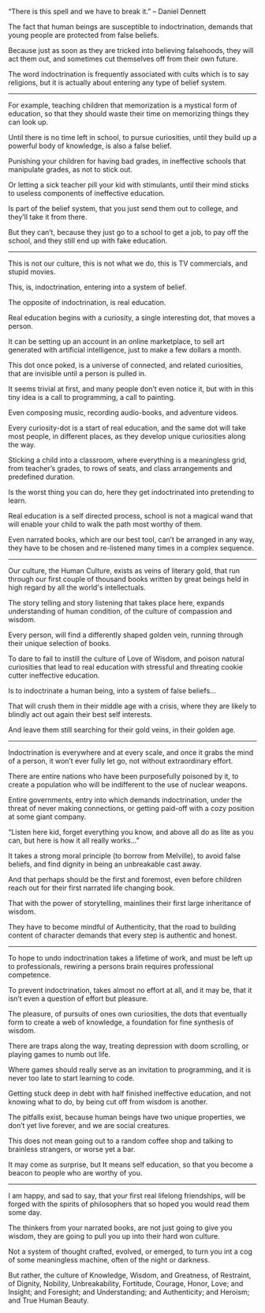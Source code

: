 “There is this spell and we have to break it.”
– Daniel Dennett

The fact that human beings are susceptible to indoctrination,
demands that young people are protected from false beliefs.

Because just as soon as they are tricked into believing falsehoods,
they will act them out, and sometimes cut themselves off from their own future.

The word indoctrination is frequently associated with cults which is to say religions,
but it is actually about entering any type of belief system.

---

For example, teaching children that memorization is a mystical form of education,
so that they should waste their time on memorizing things they can look up.

Until there is no time left in school, to pursue curiosities,
until they build up a powerful body of knowledge, is also a false belief.

Punishing your children for having bad grades,
in ineffective schools that manipulate grades, as not to stick out.

Or letting a sick teacher pill your kid with stimulants,
until their mind sticks to useless components of ineffective education.

Is part of the belief system, that you just send them out to college,
and they’ll take it from there.

But they can’t, because they just go to a school to get a job,
to pay off the school, and they still end up with fake education.

---

This is not our culture, this is not what we do,
this is TV commercials, and stupid movies.

This, is, indoctrination,
entering into a system of belief.

The opposite of indoctrination,
is real education.

Real education begins with a curiosity,
a single interesting dot, that moves a person.

It can be setting up an account in an online marketplace,
to sell art generated with artificial intelligence, just to make a few dollars a month.

This dot once poked, is a universe of connected, and related curiosities,
that are invisible until a person is pulled in.

It seems trivial at first, and many people don’t even notice it,
but with in this tiny idea is a call to programming, a call to painting.

Even composing music,
recording audio-books, and adventure videos.

Every curiosity-dot is a start of real education, and the same dot will take most people,
in different places, as they develop unique curiosities along the way.

Sticking a child into a classroom, where everything is a meaningless grid,
from teacher’s grades, to rows of seats, and class arrangements and predefined duration.

Is the worst thing you can do,
here they get indoctrinated into pretending to learn.

Real education is a self directed process,
school is not a magical wand that will enable your child to walk the path most worthy of them.

Even narrated books, which are our best tool, can’t be arranged in any way,
they have to be chosen and re-listened many times in a complex sequence.

---

Our culture, the Human Culture, exists as veins of literary gold,
that run through our first couple of thousand books written by great beings held in high regard by all the world's intellectuals.

The story telling and story listening that takes place here,
expands understanding of human condition, of the culture of compassion and wisdom.

Every person, will find a differently shaped golden vein,
running through their unique selection of books.

To dare to fail to instill the culture of Love of Wisdom,
and poison natural curiosities that lead to real education with stressful and threating cookie cutter ineffective education.

Is to indoctrinate a human being,
into a system of false beliefs…

That will crush them in their middle age with a crisis,
where they are likely to blindly act out again their best self interests.

And leave them still searching for their gold veins,
in their golden age.

---

Indoctrination is everywhere and at every scale,
and once it grabs the mind of a person, it won’t ever fully let go, not without extraordinary effort.

There are entire nations who have been purposefully poisoned by it,
to create a population who will be indifferent to the use of nuclear weapons.

Entire governments, entry into which demands indoctrination,
under the threat of never making connections, or getting paid-off with a cozy position at some giant company.

“Listen here kid, forget everything you know,
and above all do as lite as you can, but here is how it all really works…”

It takes a strong moral principle (to borrow from Melville),
to avoid false beliefs, and find dignity in being an unbreakable cast away.

And that perhaps should be the first and foremost,
even before children reach out for their first narrated life changing book.

That with the power of storytelling,
mainlines their first large inheritance of wisdom.

They have to become mindful of Authenticity,
that the road to building content of character demands that every step is authentic and honest.

---

To hope to undo indoctrination takes a lifetime of work,
and must be left up to professionals, rewiring a persons brain requires professional competence.

To prevent indoctrination, takes almost no effort at all,
and it may be, that it isn’t even a question of effort but pleasure.

The pleasure, of pursuits of ones own curiosities,
the dots that eventually form to create a web of knowledge, a foundation for fine synthesis of wisdom.

There are traps along the way, treating depression with doom scrolling,
or playing games to numb out life.

Where games should really serve as an invitation to programming,
and it is never too late to start learning to code.

Getting stuck deep in debt with half finished ineffective education,
and not knowing what to do, by being cut off from wisdom is another.

The pitfalls exist, because human beings have two unique properties,
we don’t yet live forever, and we are social creatures.

This does not mean going out to a random coffee shop and talking to brainless strangers, or worse yet a bar.

It may come as surprise, but It means self education,
so that you become a beacon to people who are worthy of you.

---

I am happy, and sad to say, that your first real lifelong friendships,
will be forged with the spirits of philosophers that so hoped you would read them some day.

The thinkers from your narrated books, are not just going to give you wisdom,
they are going to pull you up into their hard won culture.

Not a system of thought crafted, evolved, or emerged,
to turn you int a cog of some meaningless machine, often of the night or darkness.

But rather, the culture of Knowledge, Wisdom, and Greatness,
of Restraint, of Dignity, Nobility, Unbreakability, Fortitude, Courage, Honor, Love; and Insight; and Foresight; and Understanding; and Authenticity; and Heroism; and True Human Beauty.

